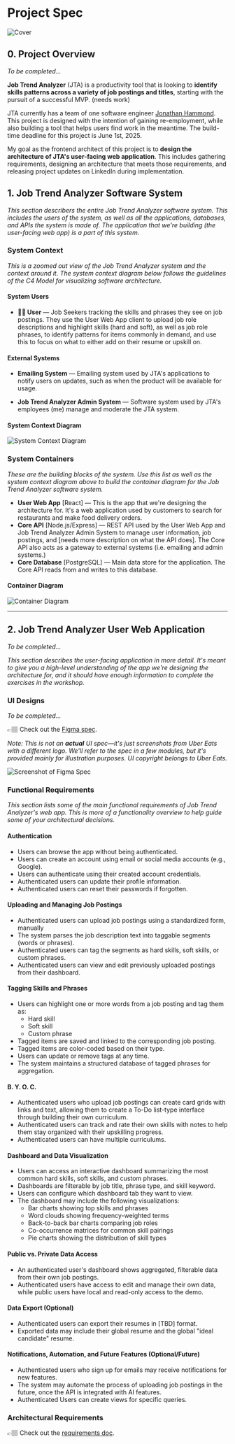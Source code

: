 # Project Spec

![Cover](../assets/cover.png)

## 0. Project Overview

_To be completed..._

**Job Trend Analyzer** (JTA) is a productivity tool that is looking to **identify skills patterns across a variety of job postings and titles**, starting with the pursuit of a successful MVP. (needs work)

JTA currently has a team of one software engineer [Jonathan Hammond](https://www.linkedin.com/in/jonamichahammo). This project is designed with the intention of gaining re-employment, while also building a tool that helps users find work in the meantime. The build-time deadline for this project is June 1st, 2025.

My goal as the frontend architect of this project is to **design the architecture of JTA's user-facing web application**. This includes gathering requirements, designing an architecture that meets those requirements, and releasing project updates on LinkedIn during implementation.

## 1. Job Trend Analyzer Software System

_This section describers the entire Job Trend Analyzer software system. This includes the users of the system, as well as all the applications, databases, and APIs the system is made of. The application that we're building (the user-facing web app) is a part of this system._

### System Context

_This is a zoomed out view of the Job Trend Analyzer system and the context around it. The system context diagram below follows the guidelines of the C4 Model for visualizing software architecture._

#### System Users

- **👩🏻 User** — Job Seekers tracking the skills and phrases they see on job postings. They use the User Web App client to upload job role descriptions and highlight skills (hard and soft), as well as job role phrases, to identify patterns for items commonly in demand, and use this to focus on what to either add on their resume or upskill on.

#### External Systems

- **Emailing System** — Emailing system used by JTA's applications to notify users on updates, such as when the product will be available for usage.

- **Job Trend Analyzer Admin System** — Software system used by JTA's employees (me) manage and moderate the JTA system.

#### System Context Diagram

![System Context Diagram](../assets/system-context-diagram.png)

### System Containers

_These are the building blocks of the system. Use this list as well as the system context diagram above to build the container diagram for the Job Trend Analyzer software system._

- **User Web App** [React] — This is the app that we're designing the architecture for. It's a web application used by customers to search for restaurants and make food delivery orders.
- **Core API** [Node.js/Express] — REST API used by the User Web App and Job Trend Analyzer Admin System  to manage user information, job postings, and [needs more description on what the API does]. The Core API also acts as a gateway to external systems (i.e. emailing and admin systems.)
- **Core Database** [PostgreSQL] — Main data store for the application. The Core API reads from and writes to this database.

#### Container Diagram

![Container Diagram](../assets/container-diagram.png)

---

## 2. Job Trend Analyzer User Web Application

_To be completed..._

_This section describes the user-facing application in more detail. It's meant to give you a high-level understanding of the app we're designing the architecture for, and it should have enough information to complete the exercises in the workshop._

### UI Designs

_To be completed..._

👉🏽 Check out the [Figma spec](https://www.figma.com/design/To-DO).

_Note: This is not an **actual** UI spec—it's just screenshots from Uber Eats with a different logo. We'll refer to the spec in a few modules, but it's provided mainly for illustration purposes. UI copyright belongs to Uber Eats._

![Screenshot of Figma Spec](../assets/figma-ui.png)

### Functional Requirements

_This section lists some of the main functional requirements of Job Trend Analyzer's web app. This is more of a functionality overview to help guide some of your architectural decisions._

#### Authentication

- Users can browse the app without being authenticated.
- Users can create an account using email or social media accounts (e.g., Google).
- Users can authenticate using their created account credentials.
- Authenticated users can update their profile information.
- Authenticated users can reset their passwords if forgotten.

#### Uploading and Managing Job Postings

- Authenticated users can upload job postings using a standardized form, manually
- The system parses the job description text into taggable segments (words or phrases).
- Authenticated users can tag the segments as hard skills, soft skills, or custom phrases.
- Authenticated users can view and edit previously uploaded postings from their dashboard.

#### Tagging Skills and Phrases

- Users can highlight one or more words from a job posting and tag them as:
  - Hard skill
  - Soft skill
  - Custom phrase
- Tagged items are saved and linked to the corresponding job posting.
- Tagged items are color-coded based on their type.
- Users can update or remove tags at any time.
- The system maintains a structured database of tagged phrases for aggregation.

#### B. Y. O. C.

- Authenticated users who upload job postings can create card grids with links and text, allowing them to create a To-Do list-type interface through building their own curriculum.
- Authenticated users can track and rate their own skills with notes to help them stay organized with their upskilling progress.
- Authenticated users can have multiple curriculums.

#### Dashboard and Data Visualization

- Users can access an interactive dashboard summarizing the most common hard skills, soft skills, and custom phrases.
- Dashboards are filterable by job title, phrase type, and skill keyword.
- Users can configure which dashboard tab they want to view.
- The dashboard may include the following visualizations:
  - Bar charts showing top skills and phrases
  - Word clouds showing frequency-weighted terms
  - Back-to-back bar charts comparing job roles
  - Co-occurrence matrices for common skill pairings
  - Pie charts showing the distribution of skill types

#### Public vs. Private Data Access

- An authenticated user's dashboard shows aggregated, filterable data from their own job postings.
- Authenticated users have access to edit and manage their own data, while public users have local and read-only access to the demo.

#### Data Export (Optional)

- Authenticated users can export their resumes in [TBD] format.
- Exported data may include their global resume and the global "ideal candidate" resume.

#### Notifications, Automation, and Future Features (Optional/Future)

- Authenticated users who sign up for emails may receive notifications for new features.
- The system may automate the process of uploading job postings in the future, once the API is integrated with AI features.
- Authenticated Users can create views for specific queries.


### Architectural Requirements

👉🏽 Check out the [requirements doc](requirements.md).
